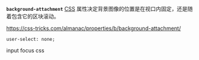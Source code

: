 **`background-attachment`** [CSS](https://developer.mozilla.org/en-US/docs/CSS) 属性决定背景图像的位置是在视口内固定，还是随着包含它的区块滚动。

https://css-tricks.com/almanac/properties/b/background-attachment/

```
user-select: none;
```

input focus css

